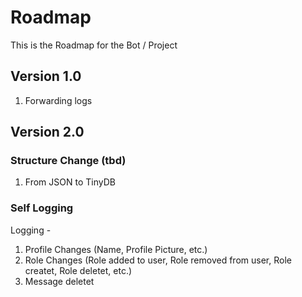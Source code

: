 # Roadmap
This is the Roadmap for the Bot / Project

## Version 1.0
1. Forwarding logs

## Version 2.0
### Structure Change (tbd)
1. From JSON to TinyDB
### Self Logging
Logging -
1. Profile Changes (Name, Profile Picture, etc.)
2. Role Changes (Role added to user, Role removed from user, Role createt, Role deletet, etc.)
3. Message deletet